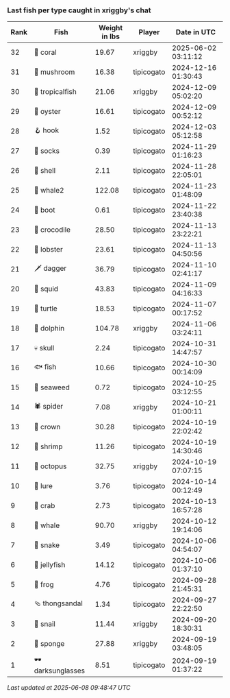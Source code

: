### Last fish per type caught in xriggby's chat
| Rank | Fish | Weight in lbs | Player | Date in UTC |
|------|--------|-----------|---------|------|
| 32  | 🪸 coral | 19.67 | xriggby | 2025-06-02 03:11:12 |
| 31  | 🍄 mushroom | 16.38 | tipicogato | 2024-12-16 01:30:43 |
| 30  | 🐠 tropicalfish | 21.06 | xriggby | 2024-12-09 05:02:20 |
| 29  | 🦪 oyster | 16.61 | tipicogato | 2024-12-09 00:52:12 |
| 28  | 🪝 hook | 1.52 | tipicogato | 2024-12-03 05:12:58 |
| 27  | 🧦 socks | 0.39 | tipicogato | 2024-11-29 01:16:23 |
| 26  | 🐚 shell | 2.11 | tipicogato | 2024-11-28 22:05:01 |
| 25  | 🐋 whale2 | 122.08 | tipicogato | 2024-11-23 01:48:09 |
| 24  | 👢 boot | 0.61 | tipicogato | 2024-11-22 23:40:38 |
| 23  | 🐊 crocodile | 28.50 | tipicogato | 2024-11-13 23:22:21 |
| 22  | 🦞 lobster | 23.61 | tipicogato | 2024-11-13 04:50:56 |
| 21  | 🗡️ dagger | 36.79 | tipicogato | 2024-11-10 02:41:17 |
| 20  | 🦑 squid | 43.83 | tipicogato | 2024-11-09 04:16:33 |
| 19  | 🐢 turtle | 18.53 | tipicogato | 2024-11-07 00:17:52 |
| 18  | 🐬 dolphin | 104.78 | xriggby | 2024-11-06 03:24:11 |
| 17  | 💀 skull | 2.24 | tipicogato | 2024-10-31 14:47:57 |
| 16  | 🐟 fish | 10.66 | tipicogato | 2024-10-30 00:14:09 |
| 15  | 🌿 seaweed | 0.72 | tipicogato | 2024-10-25 03:12:55 |
| 14  | 🕷️ spider | 7.08 | xriggby | 2024-10-21 01:00:11 |
| 13  | 👑 crown | 30.28 | tipicogato | 2024-10-19 22:02:42 |
| 12  | 🦐 shrimp | 11.26 | tipicogato | 2024-10-19 14:30:46 |
| 11  | 🐙 octopus | 32.75 | xriggby | 2024-10-19 07:07:15 |
| 10  | 🎏 lure | 3.76 | tipicogato | 2024-10-14 00:12:49 |
| 9  | 🦀 crab | 2.73 | tipicogato | 2024-10-13 16:57:28 |
| 8  | 🐳 whale | 90.70 | xriggby | 2024-10-12 19:14:06 |
| 7  | 🐍 snake | 3.49 | tipicogato | 2024-10-06 04:54:07 |
| 6  | 🪼 jellyfish | 14.12 | tipicogato | 2024-10-06 01:37:10 |
| 5  | 🐸 frog | 4.76 | tipicogato | 2024-09-28 21:45:31 |
| 4  | 🩴 thongsandal | 1.34 | tipicogato | 2024-09-27 22:22:50 |
| 3  | 🐌 snail | 11.44 | xriggby | 2024-09-20 18:30:31 |
| 2  | 🧽 sponge | 27.88 | xriggby | 2024-09-19 03:48:05 |
| 1  | 🕶️ darksunglasses | 8.51 | tipicogato | 2024-09-19 01:37:22 |

_Last updated at 2025-06-08 09:48:47 UTC_